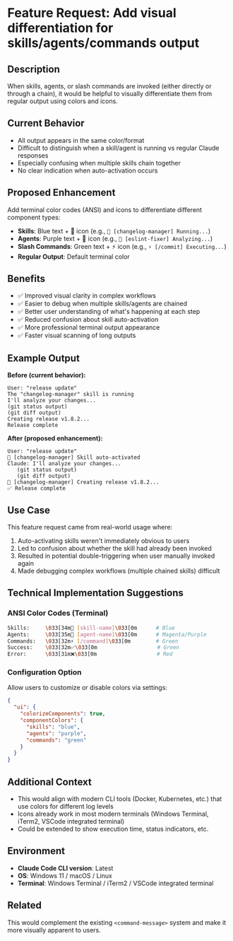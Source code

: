 # Feature Request: Add visual differentiation for skills/agents/commands output

## Description

When skills, agents, or slash commands are invoked (either directly or through a chain), it would be helpful to visually differentiate them from regular output using colors and icons.

## Current Behavior

- All output appears in the same color/format
- Difficult to distinguish when a skill/agent is running vs regular Claude responses
- Especially confusing when multiple skills chain together
- No clear indication when auto-activation occurs

## Proposed Enhancement

Add terminal color codes (ANSI) and icons to differentiate different component types:

- **Skills**: Blue text + 🔧 icon (e.g., `🔧 [changelog-manager] Running...`)
- **Agents**: Purple text + 🤖 icon (e.g., `🤖 [eslint-fixer] Analyzing...`)
- **Slash Commands**: Green text + ⚡ icon (e.g., `⚡ [/commit] Executing...`)
- **Regular Output**: Default terminal color

## Benefits

- ✅ Improved visual clarity in complex workflows
- ✅ Easier to debug when multiple skills/agents are chained
- ✅ Better user understanding of what's happening at each step
- ✅ Reduced confusion about skill auto-activation
- ✅ More professional terminal output appearance
- ✅ Faster visual scanning of long outputs

## Example Output

**Before (current behavior):**
```
User: "release update"
The "changelog-manager" skill is running
I'll analyze your changes...
(git status output)
(git diff output)
Creating release v1.8.2...
Release complete
```

**After (proposed enhancement):**
```
User: "release update"
🔧 [changelog-manager] Skill auto-activated
Claude: I'll analyze your changes...
   (git status output)
   (git diff output)
🔧 [changelog-manager] Creating release v1.8.2...
✅ Release complete
```

## Use Case

This feature request came from real-world usage where:
1. Auto-activating skills weren't immediately obvious to users
2. Led to confusion about whether the skill had already been invoked
3. Resulted in potential double-triggering when user manually invoked again
4. Made debugging complex workflows (multiple chained skills) difficult

## Technical Implementation Suggestions

### ANSI Color Codes (Terminal)
```bash
Skills:     \033[34m🔧 [skill-name]\033[0m      # Blue
Agents:     \033[35m🤖 [agent-name]\033[0m      # Magenta/Purple
Commands:   \033[32m⚡ [/command]\033[0m        # Green
Success:    \033[32m✅\033[0m                   # Green
Error:      \033[31m❌\033[0m                   # Red
```

### Configuration Option
Allow users to customize or disable colors via settings:
```json
{
  "ui": {
    "colorizeComponents": true,
    "componentColors": {
      "skills": "blue",
      "agents": "purple",
      "commands": "green"
    }
  }
}
```

## Additional Context

- This would align with modern CLI tools (Docker, Kubernetes, etc.) that use colors for different log levels
- Icons already work in most modern terminals (Windows Terminal, iTerm2, VSCode integrated terminal)
- Could be extended to show execution time, status indicators, etc.

## Environment

- **Claude Code CLI version**: Latest
- **OS**: Windows 11 / macOS / Linux
- **Terminal**: Windows Terminal / iTerm2 / VSCode integrated terminal

## Related

This would complement the existing `<command-message>` system and make it more visually apparent to users.
